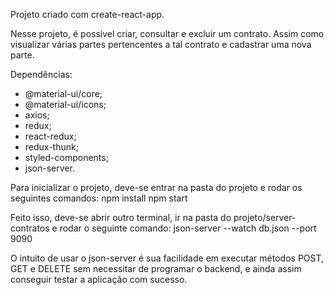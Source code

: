 Projeto criado com create-react-app.

Nesse projeto, é possível criar, consultar e excluir um contrato. Assim como visualizar várias partes pertencentes a tal contrato e cadastrar uma nova parte.

Dependências: 
  - @material-ui/core;
  - @material-ui/icons;
  - axios;
  - redux;
  - react-redux;
  - redux-thunk;
  - styled-components;
  - json-server.
  
  
  
Para inicializar o projeto, deve-se entrar na pasta do projeto e rodar os seguintes comandos:
npm install
npm start


Feito isso, deve-se abrir outro terminal, ir na pasta do projeto/server-contratos e rodar o seguinte comando:
json-server --watch db.json --port 9090

O intuito de usar o json-server é sua facilidade em executar métodos POST, GET e DELETE sem necessitar de programar o backend, e ainda assim conseguir testar a aplicação com sucesso.
